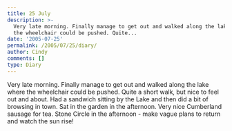 ```yaml
---
title: 25 July
description: >-
  Very late morning. Finally manage to get out and walked along the lake where
  the wheelchair could be pushed. Quite...
date: '2005-07-25'
permalink: /2005/07/25/diary/
author: Cindy
comments: []
type: Diary
---
```


Very late morning. Finally manage to get out and walked along the lake where the wheelchair could be pushed. Quite a short walk, but nice to feel out and about. Had a sandwich sitting by the Lake and then did a bit of browsing in town. Sat in the garden in the afternoon. Very nice Cumberland sausage for tea. Stone Circle in the afternoon - make vague plans to return and watch the sun rise!
